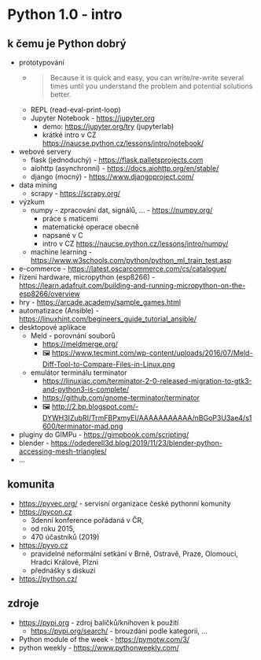 # Python 1.0 - intro
## k čemu je Python dobrý
- prototypování
  - > Because it is quick and easy, you can write/re-write several times until you understand the problem and potential solutions better.
  - REPL (read-eval-print-loop)
  - Jupyter Notebook - https://jupyter.org
    - demo: https://jupyter.org/try (jupyterlab)
    - krátké intro v CZ https://naucse.python.cz/lessons/intro/notebook/
- webové servery
  - flask (jednoduchý) - https://flask.palletsprojects.com
  - aiohttp (asynchronní) - https://docs.aiohttp.org/en/stable/
  - django (mocný) - https://www.djangoproject.com/
- data mining
  - scrapy - https://scrapy.org/
- výzkum
  - numpy - zpracování dat, signálů, ... - https://numpy.org/
    - práce s maticemi
    - matematické operace obecně
    - napsané v C
    - intro v CZ https://naucse.python.cz/lessons/intro/numpy/
  - machine learning - https://www.w3schools.com/python/python_ml_train_test.asp
- e-commerce - https://latest.oscarcommerce.com/cs/catalogue/
- řízení hardware, micropython (esp8266) - https://learn.adafruit.com/building-and-running-micropython-on-the-esp8266/overview
- hry - https://arcade.academy/sample_games.html
- automatizace (Ansible) - https://linuxhint.com/begineers_guide_tutorial_ansible/
- desktopové aplikace
  - Meld - porovnání souborů
    - https://meldmerge.org/
    - 🖼 https://www.tecmint.com/wp-content/uploads/2016/07/Meld-Diff-Tool-to-Compare-Files-in-Linux.png
  - emulátor terminálu terminator
    - https://linuxiac.com/terminator-2-0-released-migration-to-gtk3-and-python3-is-complete/
    - https://github.com/gnome-terminator/terminator
    - 🖼 http://2.bp.blogspot.com/-DYWH3IZubRI/TrmFBPxmyEI/AAAAAAAAAAA/nBGoP3U3ae4/s1600/terminator-mad.png
- pluginy do GIMPu - https://gimpbook.com/scripting/
- blender - https://odederell3d.blog/2019/11/23/blender-python-accessing-mesh-triangles/
- ...

## komunita
- https://pyvec.org/ - servisní organizace české pythonní komunity
- https://pycon.cz
  - 3denní konference pořádaná v ČR,
  - od roku 2015,
  - 470 účastníků (2019)
- https://pyvo.cz
  - pravidelné neformální setkání v Brně, Ostravě, Praze, Olomouci, Hradci Králové, Plzni
  - přednášky s diskuzí
- https://python.cz/

## zdroje
- https://pypi.org - zdroj balíčků/knihoven k použití
  - https://pypi.org/search/ - brouzdání podle kategorií, ...
- Python module of the week - https://pymotw.com/3/
- python weekly - https://www.pythonweekly.com/
